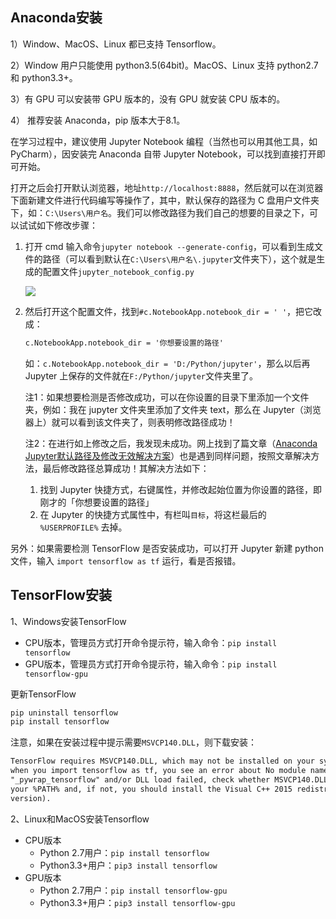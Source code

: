## Anaconda安装

1）Window、MacOS、Linux 都已支持 Tensorflow。

2）Window 用户只能使用 python3.5(64bit)。MacOS、Linux 支持 python2.7 和 python3.3+。

3）有 GPU 可以安装带 GPU 版本的，没有 GPU 就安装 CPU 版本的。

4） 推荐安装 Anaconda，pip 版本大于8.1。

在学习过程中，建议使用 Jupyter Notebook 编程（当然也可以用其他工具，如 PyCharm），因安装完 Anaconda 自带 Jupyter Notebook，可以找到直接打开即可开始。

打开之后会打开默认浏览器，地址`http://localhost:8888`，然后就可以在浏览器下面新建文件进行代码编写等操作了，其中，默认保存的路径为 C 盘用户文件夹下，如：`C:\Users\用户名`。我们可以修改路径为我们自己的想要的目录之下，可以试试如下修改步骤：

1. 打开 cmd 输入命令`jupyter notebook --generate-config`，可以看到生成文件的路径（可以看到默认在`C:\Users\用户名\.jupyter`文件夹下），这个就是生成的配置文件`jupyter_notebook_config.py`

   ![](http://p35l3ejfq.bkt.clouddn.com/18-10-8/14115072.jpg)

2. 然后打开这个配置文件，找到`#c.NotebookApp.notebook_dir = ' '`，把它改成：

   ``` xml
   c.NotebookApp.notebook_dir = '你想要设置的路径'
   ```

   如：`c.NotebookApp.notebook_dir = 'D:/Python/jupyter'`，那么以后再 Jupyter 上保存的文件就在`F:/Python/jupyter`文件夹里了。

   注1：如果想要检测是否修改成功，可以在你设置的目录下里添加一个文件夹，例如：我在 jupyter 文件夹里添加了文件夹 text，那么在 Jupyter（浏览器上）就可以看到该文件夹了，则表明修改路径成功！

   注2：在进行如上修改之后，我发现未成功。网上找到了篇文章（[Anaconda Jupyter默认路径及修改无效解决方案](https://blog.csdn.net/mirrorui_/article/details/80605613)）也是遇到同样问题，按照文章解决方法，最后修改路径总算成功！其解决方法如下：

   1. 找到 Jupyter 快捷方式，右键属性，并修改起始位置为你设置的路径，即刚才的「你想要设置的路径」
   2. 在 Jupyter 的快捷方式属性中，有栏叫`目标`，将这栏最后的 `%USERPROFILE%` 去掉。

另外：如果需要检测 TensorFlow 是否安装成功，可以打开 Jupyter 新建 python 文件，输入 `import tensorflow as tf` 运行，看是否报错。



## TensorFlow安装

1、Windows安装TensorFlow

- CPU版本，管理员方式打开命令提示符，输入命令：`pip install tensorflow`
- GPU版本，管理员方式打开命令提示符，输入命令：`pip install tensorflow-gpu`

更新TensorFlow

``` python
pip uninstall tensorflow
pip install tensorflow
```

注意，如果在安装过程中提示需要`MSVCP140.DLL`，则下载安装：

``` xml
TensorFlow requires MSVCP140.DLL, which may not be installed on your system. If,
when you import tensorflow as tf, you see an error about No module named
"_pywrap_tensorflow" and/or DLL load failed, check whether MSVCP140.DLL is in
your %PATH% and, if not, you should install the Visual C++ 2015 redistributable (x64
version).
```

2、Linux和MacOS安装Tensorflow

- CPU版本
  - Python 2.7用户：`pip install tensorflow`
  - Python3.3+用户：`pip3 install tensorflow`
- GPU版本
  - Python 2.7用户：`pip install tensorflow-gpu`
  - Python3.3+用户：`pip3 install tensorflow-gpu`





